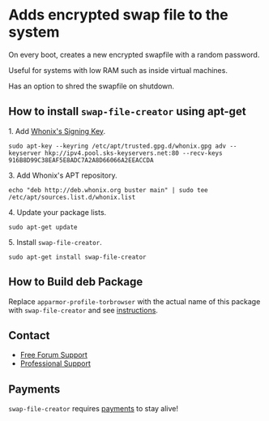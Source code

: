# Adds encrypted swap file to the system #

On every boot, creates a new encrypted swapfile with a random password.

Useful for systems with low RAM such as inside virtual machines.

Has an option to shred the swapfile on shutdown.
## How to install `swap-file-creator` using apt-get ##

1\. Add [Whonix's Signing Key](https://www.whonix.org/wiki/Whonix_Signing_Key).

```
sudo apt-key --keyring /etc/apt/trusted.gpg.d/whonix.gpg adv --keyserver hkp://ipv4.pool.sks-keyservers.net:80 --recv-keys 916B8D99C38EAF5E8ADC7A2A8D66066A2EEACCDA
```

3\. Add Whonix's APT repository.

```
echo "deb http://deb.whonix.org buster main" | sudo tee /etc/apt/sources.list.d/whonix.list
```

4\. Update your package lists.

```
sudo apt-get update
```

5\. Install `swap-file-creator`.

```
sudo apt-get install swap-file-creator
```

## How to Build deb Package ##

Replace `apparmor-profile-torbrowser` with the actual name of this package with `swap-file-creator` and see [instructions](https://www.whonix.org/wiki/Dev/Build_Documentation/apparmor-profile-torbrowser).

## Contact ##

* [Free Forum Support](https://forums.whonix.org)
* [Professional Support](https://www.whonix.org/wiki/Professional_Support)

## Payments ##

`swap-file-creator` requires [payments](https://www.whonix.org/wiki/Payments) to stay alive!
